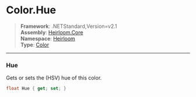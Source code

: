 # Color.Hue

> **Framework**: .NETStandard,Version=v2.1  
> **Assembly**: [Heirloom.Core][0]  
> **Namespace**: [Heirloom][0]  
> **Type**: [Color][1]  

--------------------------------------------------------------------------------

### Hue

Gets or sets the (HSV) hue of this color.

```cs
float Hue { get; set; }
```

[0]: ..\Heirloom.Core.md
[1]: Heirloom.Color.md
